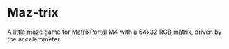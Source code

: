 # Maz-trix
A little maze game for MatrixPortal M4 with a 64x32 RGB matrix, driven by the accelerometer.

